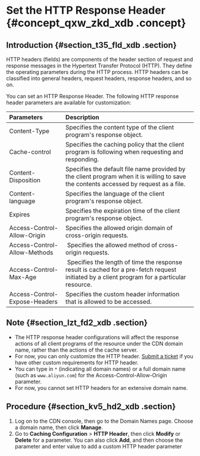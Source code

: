 # Set the HTTP Response Header {#concept_qxw_zkd_xdb .concept}

## Introduction {#section_t35_fld_xdb .section}

HTTP headers \(fields\) are components of the header section of request and response messages in the Hypertext Transfer Protocol \(HTTP\). They define the operating parameters during the HTTP process. HTTP headers can be classified into general headers, request headers, response headers, and so on.

You can set an HTTP Response Header. The following HTTP response header parameters are available for customization:

|Parameters|Description|
|:---------|:----------|
|Content-Type|Specifies the content type of the client program's response object.|
|Cache-control|Specifies the caching policy that the client program is following when requesting and responding.|
|Content-Disposition|Specifies the default file name provided by the client program when it is willing to save the contents accessed by request as a file.|
|Content-language|Specifies the language of the client program's response object.|
|Expires|Specifies the expiration time of the client program's response object.|
|Access-Control-Allow-Origin|Specifies the allowed origin domain of cross-origin requests.|
|Access-Control-Allow-Methods| Specifies the allowed method of cross-origin requests.|
|Access-Control-Max-Age| Specifies the length of time the response result is cached for a pre-fetch request initiated by a client program for a particular resource.|
|Access-Control-Expose-Headers|Specifies the custom header information that is allowed to be accessed.|

## Note {#section_lzt_fd2_xdb .section}

-   The HTTP response header configurations will affect the response actions of all client programs of the resource under the CDN domain name, rather than the actions of the cache server.
-   For now, you can only customize the HTTP header. [Submit a ticket](https://workorder-intl.console.aliyun.com) if you have other custom requirements for HTTP header.
-   You can type in `*` \(indicating all domain names\) or a full domain name \(such as `www.aliyun.com`\) for the Access-Control-Allow-Origin parameter.
-   For now, you cannot set HTTP headers for an extensive domain name.

## Procedure {#section_kv5_hd2_xdb .section}

1.  Log on to the CDN console, then go to the Domain Names page. Choose a domain name, then click **Manage**.
2.  Go to **Caching Configuration** \> **HTTP Header**, then click **Modify** or **Delete** for a parameter. You can also click **Add**, and then choose the parameter and enter value to add a custom HTTP header parameter

